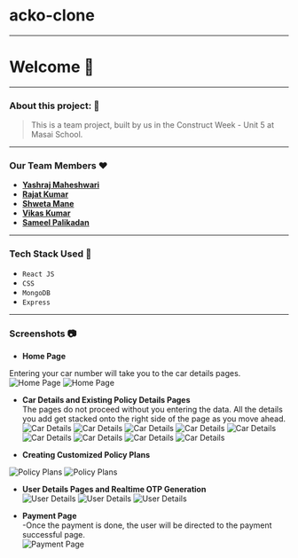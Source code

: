 # acko-clone

---


# Welcome :wave:

---

### About this project: :raised_hands:

> This is a team project, built by us in the Construct Week - Unit 5 at Masai School.

---

<!-- --- -->

<!-- #### Project Demo:
- **[Checkout The Live Project Demo](https://shoppersstopfrontend.netlify.app/)** -->

### Our Team Members :heart:

- **[Yashraj Maheshwari](https://github.com/yashraj-m)**
- **[Rajat Kumar](https://github.com/RanaRajat)**
- **[Shweta Mane](https://github.com/ShwetaMane13)**
- **[Vikas Kumar](https://github.com/vsrathod39)**
- **[Sameel Palikadan](https://github.com/sameel555)**

---

### Tech Stack Used :wrench:

- `React JS`
- `CSS`
- `MongoDB`
- `Express`

---

### Screenshots :camera:

- **Home Page**  <br /> 

Entering your car number will take you to the car details pages. <br /> 
  ![Home Page](https://i.imgur.com/arg58o7.png?raw=true)
  ![Home Page](https://i.imgur.com/W7NxtJT.png?raw=true)

- **Car Details and Existing Policy Details Pages** <br /> 
The pages do not proceed without you entering the data. All the details you add get stacked onto the right side of the page as you move ahead. <br /> 
  ![Car Details](https://i.imgur.com/zBDVk96.png?raw=true)
  ![Car Details](https://i.imgur.com/KSOKz3t.png?raw=true)
  ![Car Details](https://i.imgur.com/BBvfpVS.png?raw=true)
  ![Car Details](https://i.imgur.com/IB3bYpF.png?raw=true)
  ![Car Details](https://i.imgur.com/JOkzlIz.png?raw=true)
  ![Car Details](https://i.imgur.com/TnuNQzv.png?raw=true)
  ![Car Details](https://i.imgur.com/0IZKpOd.png?raw=true)
  ![Car Details](https://i.imgur.com/jcM0Nkz.png?raw=true)
  ![Car Details](https://i.imgur.com/jB9NkKE.png?raw=true)

- **Creating Customized Policy Plans** <br /> 

![Policy Plans](https://i.imgur.com/GC2pO7W.png?raw=true)
![Policy Plans](https://i.imgur.com/gC5oLxa.png?raw=true)

- **User Details Pages and Realtime OTP Generation** <br /> 
  ![User Details](https://i.imgur.com/rTbP0Or.png?raw=true)
  ![User Details](https://i.imgur.com/hPncj1X.png?raw=true)
  ![User Details](https://i.imgur.com/pHl83yl.png?raw=true)

- **Payment Page** <br /> 
  -Once the payment is done, the user will be directed to the payment successful page. <br /> 
  ![Payment Page](https://i.imgur.com/lOxIwcY.png?raw=true)
